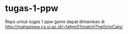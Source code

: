 # tugas-1-ppw
Repo untuk tugas 1 ppw
game dapat dimainkan di http://mahasiswa.cs.ui.ac.id/~fahmi51/matchTheOctoCats/

